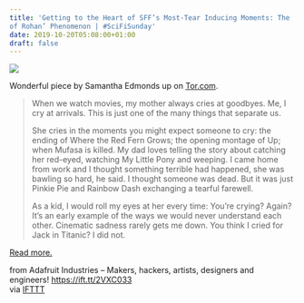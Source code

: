 ```yaml
---
title: 'Getting to the Heart of SFF’s Most-Tear Inducing Moments: The ‘Riders
of Rohan’ Phenomenon | #SciFiSunday'
date: 2019-10-20T05:08:00+01:00
draft: false
---
```


![](https://cdn-blog.adafruit.com/uploads/2019/10/AvengersEndgame-ROR-600x330.png)

Wonderful piece by Samantha Edmonds up on [Tor.com](https://www.tor.com/2019/10/08/getting-to-the-heart-of-sffs-most-tear-inducing-moments-the-riders-of-rohan-phenomenon/).

> When we watch movies, my mother always cries at goodbyes. Me, I cry at arrivals. This is just one of the many things that separate us.
> 
> She cries in the moments you might expect someone to cry: the ending of Where the Red Fern Grows; the opening montage of Up; when Mufasa is killed. My dad loves telling the story about catching her red-eyed, watching My Little Pony and weeping. I came home from work and I thought something terrible had happened, she was bawling so hard, he said. I thought someone was dead. But it was just Pinkie Pie and Rainbow Dash exchanging a tearful farewell.
> 
> As a kid, I would roll my eyes at her every time: You’re crying? Again? It’s an early example of the ways we would never understand each other. Cinematic sadness rarely gets me down. You think I cried for Jack in Titanic? I did not.

[Read more.](https://www.tor.com/2019/10/08/getting-to-the-heart-of-sffs-most-tear-inducing-moments-the-riders-of-rohan-phenomenon/)

  
  
from Adafruit Industries – Makers, hackers, artists, designers and engineers! https://ift.tt/2VXC033  
via [IFTTT](https://ifttt.com/?ref=da&site=blogger)